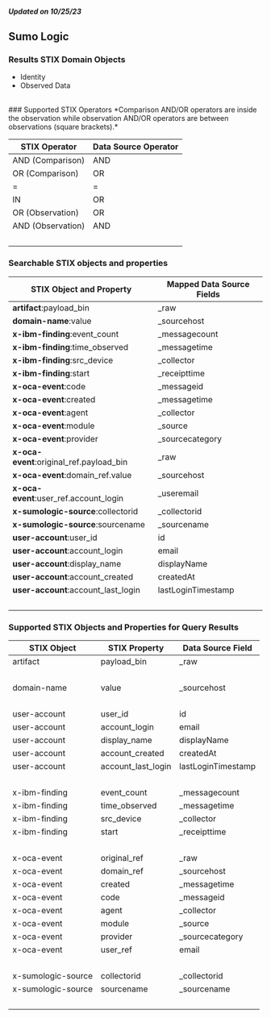 ##### Updated on 10/25/23
## Sumo Logic
### Results STIX Domain Objects
* Identity
* Observed Data
<br>
### Supported STIX Operators
*Comparison AND/OR operators are inside the observation while observation AND/OR operators are between observations (square brackets).*

| STIX Operator | Data Source Operator |
|--|--|
| AND (Comparison) | AND |
| OR (Comparison) | OR |
| = | = |
| IN | OR |
| OR (Observation) | OR |
| AND (Observation) | AND |
| <br> | |
### Searchable STIX objects and properties
| STIX Object and Property | Mapped Data Source Fields |
|--|--|
| **artifact**:payload_bin | _raw |
| **domain-name**:value | _sourcehost |
| **x-ibm-finding**:event_count | _messagecount |
| **x-ibm-finding**:time_observed | _messagetime |
| **x-ibm-finding**:src_device | _collector |
| **x-ibm-finding**:start | _receipttime |
| **x-oca-event**:code | _messageid |
| **x-oca-event**:created | _messagetime |
| **x-oca-event**:agent | _collector |
| **x-oca-event**:module | _source |
| **x-oca-event**:provider | _sourcecategory |
| **x-oca-event**:original_ref.payload_bin | _raw |
| **x-oca-event**:domain_ref.value | _sourcehost |
| **x-oca-event**:user_ref.account_login | _useremail |
| **x-sumologic-source**:collectorid | _collectorid |
| **x-sumologic-source**:sourcename | _sourcename |
| **user-account**:user_id | id |
| **user-account**:account_login | email |
| **user-account**:display_name | displayName |
| **user-account**:account_created | createdAt |
| **user-account**:account_last_login | lastLoginTimestamp |
| <br> | |
### Supported STIX Objects and Properties for Query Results
| STIX Object | STIX Property | Data Source Field |
|--|--|--|
| artifact | payload_bin | _raw |
| <br> | | |
| domain-name | value | _sourcehost |
| <br> | | |
| user-account | user_id | id |
| user-account | account_login | email |
| user-account | display_name | displayName |
| user-account | account_created | createdAt |
| user-account | account_last_login | lastLoginTimestamp |
| <br> | | |
| x-ibm-finding | event_count | _messagecount |
| x-ibm-finding | time_observed | _messagetime |
| x-ibm-finding | src_device | _collector |
| x-ibm-finding | start | _receipttime |
| <br> | | |
| x-oca-event | original_ref | _raw |
| x-oca-event | domain_ref | _sourcehost |
| x-oca-event | created | _messagetime |
| x-oca-event | code | _messageid |
| x-oca-event | agent | _collector |
| x-oca-event | module | _source |
| x-oca-event | provider | _sourcecategory |
| x-oca-event | user_ref | email |
| <br> | | |
| x-sumologic-source | collectorid | _collectorid |
| x-sumologic-source | sourcename | _sourcename |
| <br> | | |
